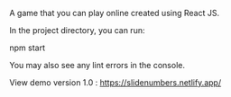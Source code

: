 A game that you can play online created using React JS.

In the project directory, you can run:

npm start

You may also see any lint errors in the console.

View demo version 1.0 : https://slidenumbers.netlify.app/
